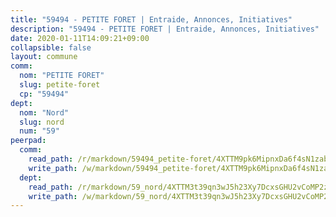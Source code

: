 ```yaml
---
title: "59494 - PETITE FORET | Entraide, Annonces, Initiatives"
description: "59494 - PETITE FORET | Entraide, Annonces, Initiatives"
date: 2020-01-11T14:09:21+09:00
collapsible: false
layout: commune
comm:
  nom: "PETITE FORET"
  slug: petite-foret
  cp: "59494"
dept:
  nom: "Nord"
  slug: nord
  num: "59"
peerpad:
  comm:
    read_path: /r/markdown/59494_petite-foret/4XTTM9pk6MipnxDa6f4sN1zabpCieLFwviEt1QNxj81dWHYns
    write_path: /w/markdown/59494_petite-foret/4XTTM9pk6MipnxDa6f4sN1zabpCieLFwviEt1QNxj81dWHYns-K3TgUj9UHhoVEo7H8Pk2pErQtu7yrLZFV2Y64TyAhCYJDoGEucTMx2HaXWJmNboaXuDA4YuhqyPVtnPBHeqEdGBTjGkWnMBH568PeHZ6yocMUiE3EFRKkTVrwTjG2TXSiWtWaECf
  dept:
    read_path: /r/markdown/59_nord/4XTTM3t39qn3wJ5h23Xy7DcxsGHU2vCoMP2z3iS4TUn3TrtdJ
    write_path: /w/markdown/59_nord/4XTTM3t39qn3wJ5h23Xy7DcxsGHU2vCoMP2z3iS4TUn3TrtdJ-K3TgTuZGkuZqXfr6fpmH7pGsMT6ndvZQMyRDze5QBt7XScLWHoBi246kLoDKpTH2Yo4f3AFSSJqGc2ozvNww7qPLqsDjpvahxCbQ6F5znbfjp6kVgaDcTYc9LyhwSfYuCevnvZUQ
---
```


